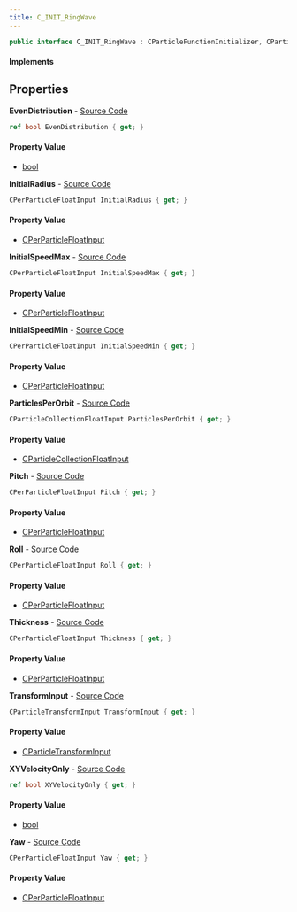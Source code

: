 ```yaml
---
title: C_INIT_RingWave
---
```


```csharp
public interface C_INIT_RingWave : CParticleFunctionInitializer, CParticleFunction, ISchemaClass<CParticleFunction>, ISchemaClass<CParticleFunctionInitializer>, ISchemaClass<C_INIT_RingWave>, ISchemaField, ISchemaClass, INativeHandle
```

#### Implements

## Properties

**EvenDistribution** - [Source Code](https://github.com/swiftly-solution/swiftlys2/blob/main/managed/src/SwiftlyS2.Generated/Schemas/Interfaces/C_INIT_RingWave.cs#L34)

```csharp
ref bool EvenDistribution { get; }
```

#### Property Value

- [bool](https://learn.microsoft.com/dotnet/api/system.boolean)

**InitialRadius** - [Source Code](https://github.com/swiftly-solution/swiftlys2/blob/main/managed/src/SwiftlyS2.Generated/Schemas/Interfaces/C_INIT_RingWave.cs#L20)

```csharp
CPerParticleFloatInput InitialRadius { get; }
```

#### Property Value

- [CPerParticleFloatInput](/docs/api/shared/schemadefinitions/cperparticlefloatinput)

**InitialSpeedMax** - [Source Code](https://github.com/swiftly-solution/swiftlys2/blob/main/managed/src/SwiftlyS2.Generated/Schemas/Interfaces/C_INIT_RingWave.cs#L26)

```csharp
CPerParticleFloatInput InitialSpeedMax { get; }
```

#### Property Value

- [CPerParticleFloatInput](/docs/api/shared/schemadefinitions/cperparticlefloatinput)

**InitialSpeedMin** - [Source Code](https://github.com/swiftly-solution/swiftlys2/blob/main/managed/src/SwiftlyS2.Generated/Schemas/Interfaces/C_INIT_RingWave.cs#L24)

```csharp
CPerParticleFloatInput InitialSpeedMin { get; }
```

#### Property Value

- [CPerParticleFloatInput](/docs/api/shared/schemadefinitions/cperparticlefloatinput)

**ParticlesPerOrbit** - [Source Code](https://github.com/swiftly-solution/swiftlys2/blob/main/managed/src/SwiftlyS2.Generated/Schemas/Interfaces/C_INIT_RingWave.cs#L18)

```csharp
CParticleCollectionFloatInput ParticlesPerOrbit { get; }
```

#### Property Value

- [CParticleCollectionFloatInput](/docs/api/shared/schemadefinitions/cparticlecollectionfloatinput)

**Pitch** - [Source Code](https://github.com/swiftly-solution/swiftlys2/blob/main/managed/src/SwiftlyS2.Generated/Schemas/Interfaces/C_INIT_RingWave.cs#L30)

```csharp
CPerParticleFloatInput Pitch { get; }
```

#### Property Value

- [CPerParticleFloatInput](/docs/api/shared/schemadefinitions/cperparticlefloatinput)

**Roll** - [Source Code](https://github.com/swiftly-solution/swiftlys2/blob/main/managed/src/SwiftlyS2.Generated/Schemas/Interfaces/C_INIT_RingWave.cs#L28)

```csharp
CPerParticleFloatInput Roll { get; }
```

#### Property Value

- [CPerParticleFloatInput](/docs/api/shared/schemadefinitions/cperparticlefloatinput)

**Thickness** - [Source Code](https://github.com/swiftly-solution/swiftlys2/blob/main/managed/src/SwiftlyS2.Generated/Schemas/Interfaces/C_INIT_RingWave.cs#L22)

```csharp
CPerParticleFloatInput Thickness { get; }
```

#### Property Value

- [CPerParticleFloatInput](/docs/api/shared/schemadefinitions/cperparticlefloatinput)

**TransformInput** - [Source Code](https://github.com/swiftly-solution/swiftlys2/blob/main/managed/src/SwiftlyS2.Generated/Schemas/Interfaces/C_INIT_RingWave.cs#L16)

```csharp
CParticleTransformInput TransformInput { get; }
```

#### Property Value

- [CParticleTransformInput](/docs/api/shared/schemadefinitions/cparticletransforminput)

**XYVelocityOnly** - [Source Code](https://github.com/swiftly-solution/swiftlys2/blob/main/managed/src/SwiftlyS2.Generated/Schemas/Interfaces/C_INIT_RingWave.cs#L36)

```csharp
ref bool XYVelocityOnly { get; }
```

#### Property Value

- [bool](https://learn.microsoft.com/dotnet/api/system.boolean)

**Yaw** - [Source Code](https://github.com/swiftly-solution/swiftlys2/blob/main/managed/src/SwiftlyS2.Generated/Schemas/Interfaces/C_INIT_RingWave.cs#L32)

```csharp
CPerParticleFloatInput Yaw { get; }
```

#### Property Value

- [CPerParticleFloatInput](/docs/api/shared/schemadefinitions/cperparticlefloatinput)

